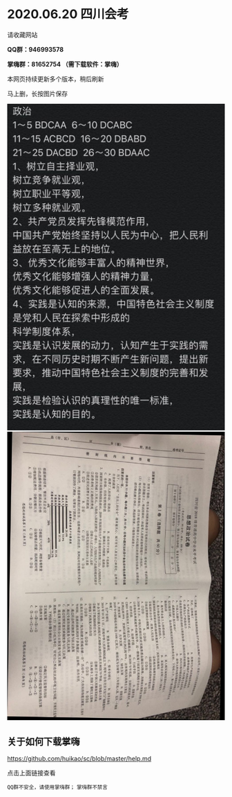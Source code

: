 # 2020.06.20 四川会考

请收藏网站

**QQ群：946993578**

**掌嗨群：81652754 （需下载软件：掌嗨）**

本网页持续更新多个版本，稍后刷新

马上删，长按图片保存

![](/zz123.jpg)
![](/1.jpg)

## 关于如何下载掌嗨
https://github.com/huikao/sc/blob/master/help.md

点击上面链接查看

`QQ群不安全，请使用掌嗨群；`
`掌嗨群不禁言`